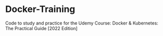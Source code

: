 ﻿# Docker-Training

Code to study and practice for the Udemy Course: Docker & Kubernetes: The Practical Guide [2022 Edition]
